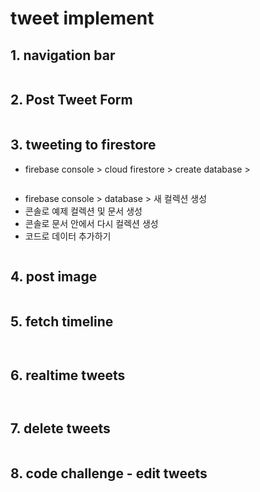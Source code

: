 # tweet implement

## 1. navigation bar

```tsx /components/layout.tsx

```

## 2. Post Tweet Form

```tsx /src/src/components/post-tweet-form.tsx

```

## 3. tweeting to firestore

- firebase console > cloud firestore > create database >

```tsx /firebase.ts

```

- firebase console > database > 새 컬렉션 생성
- 콘솔로 예제 컬렉션 및 문서 생성
- 콘솔로 문서 안에서 다시 컬렉션 생성
- 코드로 데이터 추가하기

```tsx /src/components/post-tweet-form.tsx

```

## 4. post image

```tsx /src/components/post-tweet-form.tsx

```

## 5. fetch timeline

```tsx /src/components/timeline.tsx

```

```tsx /src/routes/home.tsx

```

## 6. realtime tweets

```tsx /src/components/timeline.tsx

```

```tsx /src/components/tweet.tsx

```

## 7. delete tweets

```tsx /src/components/tweet.tsx

```

## 8. code challenge - edit tweets

```tsx

```
